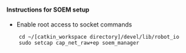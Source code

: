 #### Instructions for SOEM setup

* Enable root access to socket commands
```
	cd ~/[catkin_workspace directory]/devel/lib/robot_io
	sudo setcap cap_net_raw+ep soem_manager
```
